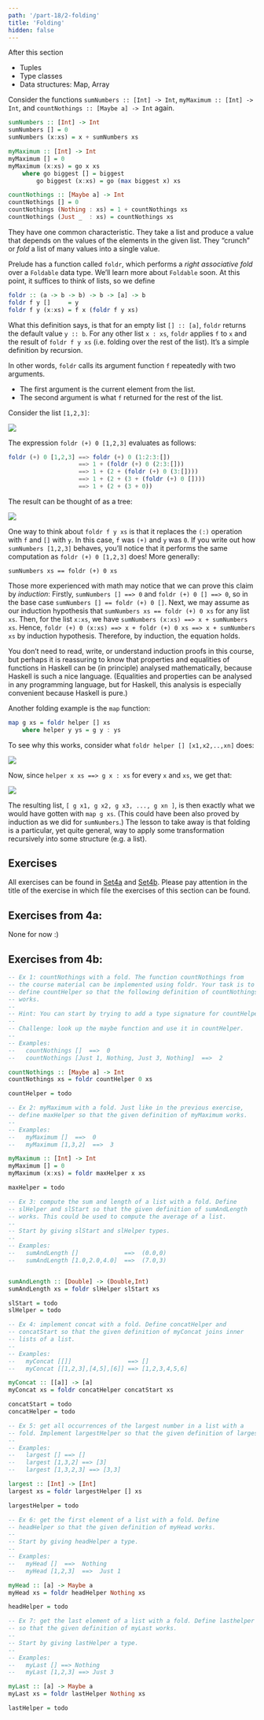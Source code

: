 ```yaml
---
path: '/part-18/2-folding'
title: 'Folding'
hidden: false
---
```


<text-box variant='learningObjectives' name="Learning objectives">

After this section
*   Tuples
*   Type classes
*   Data structures: Map, Array

</text-box>


Consider the functions `sumNumbers :: [Int] -> Int`, `myMaximum :: [Int] -> Int`, and `countNothings :: [Maybe a] -> Int` again.

```haskell
sumNumbers :: [Int] -> Int
sumNumbers [] = 0
sumNumbers (x:xs) = x + sumNumbers xs

myMaximum :: [Int] -> Int
myMaximum [] = 0
myMaximum (x:xs) = go x xs
    where go biggest [] = biggest
        go biggest (x:xs) = go (max biggest x) xs

countNothings :: [Maybe a] -> Int
countNothings [] = 0
countNothings (Nothing : xs) = 1 + countNothings xs
countNothings (Just _  : xs) = countNothings xs
```

They have one common characteristic. They take a list and produce a value that depends on the values of the elements in the given list. They “crunch” or _fold_ a list of many values into a single value.

Prelude has a function called `foldr`, which performs a _right associative fold_ over a `Foldable` data type. We’ll learn more about `Foldable` soon. At this point, it suffices to think of lists, so we define

```haskell
foldr :: (a -> b -> b) -> b -> [a] -> b
foldr f y []     = y
foldr f y (x:xs) = f x (foldr f y xs)
```

What this definition says, is that for an empty list `[] :: [a]`, `foldr` returns the default value `y :: b`. For any other list `x : xs`, `foldr` applies `f` to `x` and the result of `foldr f y xs` (i.e. folding over the rest of the list). It’s a simple definition by recursion.

In other words, `foldr` calls its argument function `f` repeatedly with two arguments.

*   The first argument is the current element from the list.
*   The second argument is what `f` returned for the rest of the list.

Consider the list `[1,2,3]`:

![](list123.svg)

The expression `foldr (+) 0 [1,2,3]` evaluates as follows:

```haskell
foldr (+) 0 [1,2,3] ==> foldr (+) 0 (1:2:3:[])
                    ==> 1 + (foldr (+) 0 (2:3:[]))
                    ==> 1 + (2 + (foldr (+) 0 (3:[])))
                    ==> 1 + (2 + (3 + (foldr (+) 0 [])))
                    ==> 1 + (2 + (3 + 0))
```

The result can be thought of as a tree:

![](sum123.svg)

One way to think about `foldr f y xs` is that it replaces the `(:)` operation with `f` and `[]` with `y`. In this case, `f` was `(+)` and `y` was `0`. If you write out how `sumNumbers [1,2,3]` behaves, you’ll notice that it performs the same computation as `foldr (+) 0 [1,2,3]` does! More generally:

    sumNumbers xs == foldr (+) 0 xs

Those more experienced with math may notice that we can prove this claim by _induction_: Firstly, `sumNumbers [] ==> 0` and `foldr (+) 0 [] ==> 0`, so in the base case `sumNumbers [] == foldr (+) 0 []`. Next, we may assume as our induction hypothesis that `sumNumbers xs == foldr (+) 0 xs` for any list `xs`. Then, for the list `x:xs`, we have `sumNumbers (x:xs) ==> x + sumNumbers xs`. Hence, `foldr (+) 0 (x:xs) ==> x + foldr (+) 0 xs ==> x + sumNumbers xs` by induction hypothesis. Therefore, by induction, the equation holds.

You don’t need to read, write, or understand induction proofs in this course, but perhaps it is reassuring to know that properties and equalities of functions in Haskell can be (in principle) analysed mathematically, because Haskell is such a nice language. (Equalities and properties can be analysed in any programming language, but for Haskell, this analysis is especially convenient because Haskell is pure.)

Another folding example is the `map` function:

```haskell
map g xs = foldr helper [] xs
    where helper y ys = g y : ys
```

To see why this works, consider what `foldr helper [] [x1,x2,..,xn]` does:

![](foldr1.svg)

Now, since `helper x xs ==> g x : xs` for every `x` and `xs`, we get that:

![](foldr2.svg)

The resulting list, `[ g x1, g x2, g x3, ..., g xn ]`, is then exactly what we would have gotten with `map g xs`. (This could have been also proved by induction as we did for `sumNumbers`.) The lesson to take away is that folding is a particular, yet quite general, way to apply some transformation recursively into some structure (e.g. a list).



## Exercises

All exercises can be found in [Set4a](https://github.com/moocfi/haskell-mooc/blob/master/exercises/Set4a.hs)
and [Set4b](https://github.com/moocfi/haskell-mooc/blob/master/exercises/Set4b.hs). Please pay attention in the title of the exercise in which file the exercises of this section can be found.

## Exercises from 4a:
None for now :)

## Exercises from 4b:

<text-box variant='exercise' name="Exercise 4b.1">

```Haskell
-- Ex 1: countNothings with a fold. The function countNothings from
-- the course material can be implemented using foldr. Your task is to
-- define countHelper so that the following definition of countNothings
-- works.
--
-- Hint: You can start by trying to add a type signature for countHelper.
--
-- Challenge: look up the maybe function and use it in countHelper.
--
-- Examples:
--   countNothings []  ==>  0
--   countNothings [Just 1, Nothing, Just 3, Nothing]  ==>  2

countNothings :: [Maybe a] -> Int
countNothings xs = foldr countHelper 0 xs

countHelper = todo
```
</text-box>


<text-box variant='exercise' name="Exercise 4b.2">

```Haskell
-- Ex 2: myMaximum with a fold. Just like in the previous exercise,
-- define maxHelper so that the given definition of myMaximum works.
--
-- Examples:
--   myMaximum []  ==>  0
--   myMaximum [1,3,2]  ==>  3

myMaximum :: [Int] -> Int
myMaximum [] = 0
myMaximum (x:xs) = foldr maxHelper x xs

maxHelper = todo
```
</text-box>



<text-box variant='exercise' name="Exercise 4b.3">

```Haskell
-- Ex 3: compute the sum and length of a list with a fold. Define
-- slHelper and slStart so that the given definition of sumAndLength
-- works. This could be used to compute the average of a list.
--
-- Start by giving slStart and slHelper types.
--
-- Examples:
--   sumAndLength []             ==>  (0.0,0)
--   sumAndLength [1.0,2.0,4.0]  ==>  (7.0,3)


sumAndLength :: [Double] -> (Double,Int)
sumAndLength xs = foldr slHelper slStart xs

slStart = todo
slHelper = todo

```
</text-box>


<text-box variant='exercise' name="Exercise 4b.4">

```Haskell
-- Ex 4: implement concat with a fold. Define concatHelper and
-- concatStart so that the given definition of myConcat joins inner
-- lists of a list.
--
-- Examples:
--   myConcat [[]]                ==> []
--   myConcat [[1,2,3],[4,5],[6]] ==> [1,2,3,4,5,6]

myConcat :: [[a]] -> [a]
myConcat xs = foldr concatHelper concatStart xs

concatStart = todo
concatHelper = todo

```
</text-box>


<text-box variant='exercise' name="Exercise 4b.5">

```Haskell
-- Ex 5: get all occurrences of the largest number in a list with a
-- fold. Implement largestHelper so that the given definition of largest works.
--
-- Examples:
--   largest [] ==> []
--   largest [1,3,2] ==> [3]
--   largest [1,3,2,3] ==> [3,3]

largest :: [Int] -> [Int]
largest xs = foldr largestHelper [] xs

largestHelper = todo

```
</text-box>


<text-box variant='exercise' name="Exercise 4b.6">

```Haskell
-- Ex 6: get the first element of a list with a fold. Define
-- headHelper so that the given definition of myHead works.
--
-- Start by giving headHelper a type.
--
-- Examples:
--   myHead []  ==>  Nothing
--   myHead [1,2,3]  ==>  Just 1

myHead :: [a] -> Maybe a
myHead xs = foldr headHelper Nothing xs

headHelper = todo
```
</text-box>

<text-box variant='exercise' name="Exercise 4b.7">

```Haskell
-- Ex 7: get the last element of a list with a fold. Define lasthelper
-- so that the given definition of myLast works.
--
-- Start by giving lastHelper a type.
--
-- Examples:
--   myLast [] ==> Nothing
--   myLast [1,2,3] ==> Just 3

myLast :: [a] -> Maybe a
myLast xs = foldr lastHelper Nothing xs

lastHelper = todo
```
</text-box>


